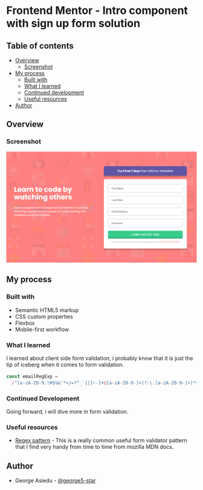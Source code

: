 # Frontend Mentor - Intro component with sign up form solution

## Table of contents

- [Overview](#overview)
  - [Screenshot](#screenshot)
- [My process](#my-process)
  - [Built with](#built-with)
  - [What I learned](#what-i-learned)
  - [Continued development](#continued-development)
  - [Useful resources](#useful-resources)
- [Author](#author)

## Overview

### Screenshot

![Intro component with signup form screenshot](./src/images/intro-component-with-signup-screenshot.png)

## My process

### Built with

- Semantic HTML5 markup
- CSS custom properties
- Flexbox
- Mobile-first workflow

### What I learned

I learned about client side form validation, i probably know that it is just the tip of iceberg when it comes to form validation.

```js
const emailRegExp =
  /^[a-zA-Z0-9.!#$%&'*+/=?^_`{|}~-]+@[a-zA-Z0-9-]+(?:\.[a-zA-Z0-9-]+)*$/;
```

### Continued Development

Going forward, i will dive more in form validation.

### Useful resources

- [Regex pattern](https://developer.mozilla.org/en-US/docs/Learn/Forms/Form_validation) - This is a really common useful form validator pattern that I find very handy from time to time from mozilla MDN docs.

## Author

- George Asiedu - [@george5-star](https://www.frontendmentor.io/profile/george5-star)
